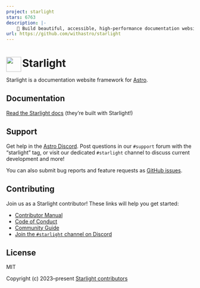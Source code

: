 ```yaml
---
project: starlight
stars: 6763
description: |-
    🌟 Build beautiful, accessible, high-performance documentation websites with Astro
url: https://github.com/withastro/starlight
---
```


# <img src="https://github.com/withastro/starlight/assets/357379/494fcd83-42aa-4891-87e0-87402fa0b6f3" alt="" align="left" width="40" height="40"> Starlight

Starlight is a documentation website framework for [Astro][astro].

## Documentation

[Read the Starlight docs][docs] (they’re built with Starlight!)

## Support

Get help in the [Astro Discord][discord]. Post questions in our `#support` forum with the “starlight” tag, or visit our dedicated `#starlight` channel to discuss current development and more!

You can also submit bug reports and feature requests as [GitHub issues][issues].

## Contributing

Join us as a Starlight contributor! These links will help you get started:

- [Contributor Manual][contributing]
- [Code of Conduct][coc]
- [Community Guide][community]
- [Join the `#starlight` channel on Discord][discord]

## License

MIT

Copyright (c) 2023–present [Starlight contributors][contributors]

[astro]: https://astro.build/
[docs]: https://starlight.astro.build/
[contributing]: https://github.com/withastro/starlight/blob/main/CONTRIBUTING.md
[coc]: https://github.com/withastro/.github/blob/main/CODE_OF_CONDUCT.md
[community]: https://github.com/withastro/.github/blob/main/COMMUNITY_GUIDE.md
[contributors]: https://github.com/withastro/starlight/graphs/contributors
[discord]: https://astro.build/chat/
[issues]: https://github.com/withastro/starlight/issues

